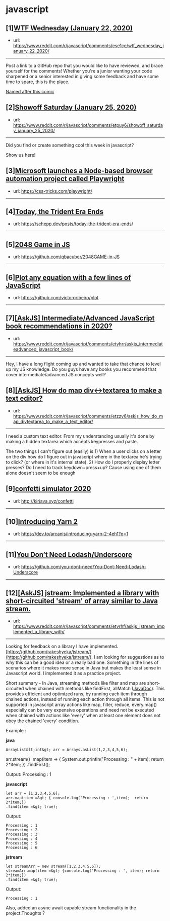 # javascript
## [1][WTF Wednesday (January 22, 2020)](https://www.reddit.com/r/javascript/comments/ese1ce/wtf_wednesday_january_22_2020/)
- url: https://www.reddit.com/r/javascript/comments/ese1ce/wtf_wednesday_january_22_2020/
---
Post a link to a GitHub repo that you would like to have reviewed, and brace yourself for the comments!
Whether you're a junior wanting your code sharpened or a senior interested in giving some feedback and have some time to spare, 
this is the place.

[Named after this comic](https://davidwalsh.name/demo/code-review.png)
## [2][Showoff Saturday (January 25, 2020)](https://www.reddit.com/r/javascript/comments/etpuy6/showoff_saturday_january_25_2020/)
- url: https://www.reddit.com/r/javascript/comments/etpuy6/showoff_saturday_january_25_2020/
---
Did you find or create something cool this week in javascript? 

Show us here!
## [3][Microsoft launches a Node-based browser automation project called Playwright](https://www.reddit.com/r/javascript/comments/etxv8h/microsoft_launches_a_nodebased_browser_automation/)
- url: https://css-tricks.com/playwright/
---

## [4][Today, the Trident Era Ends](https://www.reddit.com/r/javascript/comments/eu4e4e/today_the_trident_era_ends/)
- url: https://schepp.dev/posts/today-the-trident-era-ends/
---

## [5][2048 Game in JS](https://www.reddit.com/r/javascript/comments/etu34p/2048_game_in_js/)
- url: https://github.com/qbacuber/2048GAME-in-JS
---

## [6][Plot any equation with a few lines of JavaScript](https://www.reddit.com/r/javascript/comments/etyocv/plot_any_equation_with_a_few_lines_of_javascript/)
- url: https://github.com/victorqribeiro/plot
---

## [7][[AskJS] Intermediate/Advanced JavaScript book recommendations in 2020?](https://www.reddit.com/r/javascript/comments/etyhrr/askjs_intermediateadvanced_javascript_book/)
- url: https://www.reddit.com/r/javascript/comments/etyhrr/askjs_intermediateadvanced_javascript_book/
---
Hey, I have a long flight coming up and wanted to take that chance to level up my JS knowledge. Do you guys have any books you recommend that cover intermediate/advanced JS concepts well?
## [8][[AskJS] How do map div&lt;-&gt;textarea to make a text editor?](https://www.reddit.com/r/javascript/comments/etzzv6/askjs_how_do_map_divtextarea_to_make_a_text_editor/)
- url: https://www.reddit.com/r/javascript/comments/etzzv6/askjs_how_do_map_divtextarea_to_make_a_text_editor/
---
I need a custom text editor. From my understanding usually it's done by making a hidden textarea which accepts keypresses and paste.

The two things I can't figure out (easily) is 1) When a user clicks on a letter on the div how do I figure out in javascript where in the textarea he's trying to click? (or where in it's internal state). 2) How do I properly display letter presses? Do I need to track keydown+press+up? Cause using one of them alone doesn't seem to be enough
## [9][confetti simulator 2020](https://www.reddit.com/r/javascript/comments/etucqr/confetti_simulator_2020/)
- url: http://kirjava.xyz/confetti
---

## [10][Introducing Yarn 2](https://www.reddit.com/r/javascript/comments/etdrfj/introducing_yarn_2/)
- url: https://dev.to/arcanis/introducing-yarn-2-4eh1?q=1
---

## [11][You Don’t Need Lodash/Underscore](https://www.reddit.com/r/javascript/comments/etn0y3/you_dont_need_lodashunderscore/)
- url: https://github.com/you-dont-need/You-Dont-Need-Lodash-Underscore
---

## [12][[AskJS] jstream: Implemented a library with short-circuited 'stream' of array similar to Java stream.](https://www.reddit.com/r/javascript/comments/etvrhf/askjs_jstream_implemented_a_library_with/)
- url: https://www.reddit.com/r/javascript/comments/etvrhf/askjs_jstream_implemented_a_library_with/
---
Looking for feedback on a library I have implemented. [https://github.com/rakeshyeka/jstream/](https://github.com/rakeshyeka/jstream/). I am looking for suggestions as to why this can be a good idea or a really bad one. Something in the lines of scenarios where it makes more sense in Java but makes the least sense in Javascript world. I implemented it as a practice project.

Short summary - In Java, streaming methods like filter and map are short-circuited when chained with methods like findFirst, allMatch ([JavaDoc](https://docs.oracle.com/javase/8/docs/api/java/util/stream/package-summary.html#StreamOps)).  This provides efficient and optimized runs, by running each item through chained actions, instead of running each action through all items. This is not supported in javascript array actions like map, filter, reduce, every.map() especially can be very expensive operations and need not be executed when chained with actions like 'every' when at least one element does not obey the chained 'every' condition.

Example :

**java**

    ArrayList&lt;int&gt; arr = Arrays.asList(1,2,3,4,5,6); 

arr.stream() .map(item -&gt; { System.out.println("Processing : " + item); return 2\*item;    }) .findFirst();

Output: Processing : 1

**javascript**

    let arr = [1,2,3,4,5,6];
    arr.map(item =&gt; { console.log('Processing : ',item);  return 2*item;})
    .find(item =&gt; true);

Output:

    Processing : 1
    Processing : 2
    Processing : 3
    Processing : 4
    Processing : 5
    Processing : 6

**jstream**

    let streamArr = new stream([1,2,3,4,5,6]);
    streamArr.map(item =&gt; {console.log('Processing : ', item); return 2*item;})
    .find(item =&gt; true);

Output:

    Processing : 1

Also, added an async await capable stream functionality in the project.Thoughts ?
